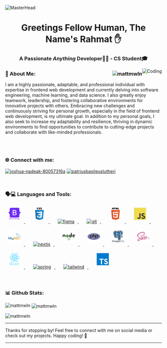 ![MasterHead](https://user-images.githubusercontent.com/10498744/210012254-234538ff-d198-48aa-8964-37e6fd45d227.gif)

<h1 align="center">Greetings Fellow Human, The Name's Rahmat ✋</h1>
<h3 align="center">A Passionate <i>Anything</i> Developer👨‍💻 - CS Student🎓 </h3>
<img align="right" alt="Coding" src="https://images.squarespace-cdn.com/content/v1/56af9236b6aa60cdf1c52b4b/1464950341113-VN4PQR9DU6LSKDIVHPGI/image-asset.gif">

<h3 align="left">💫 About Me: <img align="right" src="https://komarev.com/ghpvc/?username=mattmwln&color=blue&style=flat-square&label=Profile+Views&background=CCCCCC" alt="mattmwln" /></h3>
I am a highly passionate, adaptable, and professional individual with expertise in frontend web development and currently delving into software engineering, machine learning, and data science. I also greatly enjoy teamwork, leadership, and fostering collaborative environments for innovative projects with others. Embracing new challenges and continuously striving for personal growth, especially in the field of frontend web development, is my ultimate goal. In addition to my personal goals, I also seek to increase my adaptability and resilience, thriving in dynamic environments to find opportunities to contribute to cutting-edge projects and collaborate with like-minded professionals.

<br><br>
<h3 align="left">🌐 Connect with me:</h3>
<p align="left">
<a href="https://linkedin.com/in/mattmwln" target="blank"><img align="center" src="https://raw.githubusercontent.com/rahuldkjain/github-profile-readme-generator/master/src/images/icons/Social/linked-in-alt.svg" alt="joshua-nadeak-80057316a" height="30" width="40" /></a>
<a href="https://instagram.com/mattmwln" target="blank"><img align="center" src="https://raw.githubusercontent.com/rahuldkjain/github-profile-readme-generator/master/src/images/icons/Social/instagram.svg" alt="patriusbasileuslutheri" height="30" width="40" /></a>
</p>

<br>
<h3 align="left">🗣️💻 Languages and Tools:</h3>
<p align="left"> 
  <a href="https://getbootstrap.com" target="_blank" rel="noreferrer"> 
    <img src="https://raw.githubusercontent.com/devicons/devicon/master/icons/bootstrap/bootstrap-plain-wordmark.svg" alt="bootstrap" width="40" height="40" style="margin: 10px;"/> 
  </a>&nbsp;&nbsp;&nbsp;
  <a href="https://www.w3schools.com/css/" target="_blank" rel="noreferrer"> 
    <img src="https://raw.githubusercontent.com/devicons/devicon/master/icons/css3/css3-original-wordmark.svg" alt="css3" width="40" height="40" style="margin: 10px;"/> 
  </a> &nbsp;&nbsp;&nbsp;
  <a href="https://www.figma.com/" target="_blank" rel="noreferrer"> 
    <img src="https://www.vectorlogo.zone/logos/figma/figma-icon.svg" alt="figma" width="40" height="40" style="margin: 10px;"/> 
  </a> &nbsp;&nbsp;&nbsp;
  <a href="https://git-scm.com/" target="_blank" rel="noreferrer"> 
    <img src="https://www.vectorlogo.zone/logos/git-scm/git-scm-icon.svg" alt="git" width="40" height="40" style="margin: 10px;"/> 
  </a> &nbsp;&nbsp;&nbsp;
  <a href="https://www.w3.org/html/" target="_blank" rel="noreferrer"> 
    <img src="https://raw.githubusercontent.com/devicons/devicon/master/icons/html5/html5-original-wordmark.svg" alt="html5" width="40" height="40" style="margin: 10px;"/> 
  </a> &nbsp;&nbsp;&nbsp;
  <a href="https://developer.mozilla.org/en-US/docs/Web/JavaScript" target="_blank" rel="noreferrer"> 
    <img src="https://raw.githubusercontent.com/devicons/devicon/master/icons/javascript/javascript-original.svg" alt="javascript" width="40" height="40" style="margin: 10px;"/> 
  </a> &nbsp;&nbsp;&nbsp;
  <a href="https://www.mysql.com/" target="_blank" rel="noreferrer"> 
    <img src="https://raw.githubusercontent.com/devicons/devicon/master/icons/mysql/mysql-original-wordmark.svg" alt="mysql" width="40" height="40" style="margin: 10px;"/> 
  </a> &nbsp;&nbsp;&nbsp;
  <a href="https://nextjs.org/" target="_blank" rel="noreferrer"> 
    <img src="https://cdn.worldvectorlogo.com/logos/nextjs-2.svg" alt="nextjs" width="40" height="40" style="margin: 10px;"/> 
  </a> &nbsp;&nbsp;&nbsp;
  <a href="https://nodejs.org" target="_blank" rel="noreferrer"> 
    <img src="https://raw.githubusercontent.com/devicons/devicon/master/icons/nodejs/nodejs-original-wordmark.svg" alt="nodejs" width="40" height="40" style="margin: 10px;"/> 
  </a>&nbsp;&nbsp;&nbsp;
  <a href="https://www.php.net" target="_blank" rel="noreferrer"> 
    <img src="https://raw.githubusercontent.com/devicons/devicon/master/icons/php/php-original.svg" alt="php" width="40" height="40" style="margin: 10px;"/> 
  </a> &nbsp;&nbsp;&nbsp;
  <a href="https://www.postgresql.org" target="_blank" rel="noreferrer"> 
    <img src="https://raw.githubusercontent.com/devicons/devicon/master/icons/postgresql/postgresql-original-wordmark.svg" alt="postgresql" width="40" height="40" style="margin: 10px;"/> 
  </a> &nbsp;&nbsp;&nbsp;
  <a href="https://www.sass.org" target="_blank" rel="noreferrer"> 
    <img src="https://raw.githubusercontent.com/devicons/devicon/master/icons/sass/sass-original.svg" alt="python" width="40" height="40" style="margin: 10px;"/> 
  </a> &nbsp;&nbsp;&nbsp;
  <a href="https://reactjs.org/" target="_blank" rel="noreferrer"> 
    <img src="https://raw.githubusercontent.com/devicons/devicon/master/icons/react/react-original-wordmark.svg" alt="react" width="40" height="40" style="margin: 10px;"/> 
  </a> &nbsp;&nbsp;&nbsp;
  <a href="https://laravel.com/" target="_blank" rel="noreferrer"> 
    <img src="https://www.vectorlogo.zone/logos/laravel/laravel-icon.svg" alt="spring" width="40" height="40" style="margin: 10px;"/> 
  </a> &nbsp;&nbsp;&nbsp;
  <a href="https://tailwindcss.com/" target="_blank" rel="noreferrer"> 
    <img src="https://www.vectorlogo.zone/logos/tailwindcss/tailwindcss-icon.svg" alt="tailwind" width="40" height="40" style="margin: 10px;"/> 
  </a> &nbsp;&nbsp;&nbsp;
  <a href="https://www.typescriptlang.org/" target="_blank" rel="noreferrer"> 
    <img src="https://raw.githubusercontent.com/devicons/devicon/master/icons/typescript/typescript-original.svg" alt="typescript" width="40" height="40" style="margin: 10px;"/> 
  </a> 
</p>


<br>
<h3 align="left">📊 Github Stats:</h3>

<p><img align="left" src="https://github-readme-stats.vercel.app/api/top-langs?username=mattmwln&show_icons=true&locale=en&layout=compact&theme=tokyonight" alt="mattmwln" /></p>

<p>&nbsp;<img align="center" src="https://github-readme-stats.vercel.app/api?username=mattmwln&show_icons=true&locale=en&theme=tokyonight" alt="mattmwln" /></p>

<p><img align="center" src="https://github-readme-streak-stats.herokuapp.com/?user=mattmwln&theme=tokyonight" alt="mattmwln" /></p>


<hr>Thanks for stopping by! Feel free to connect with me on social media or check out my projects. Happy coding! 🚀<hr/>

